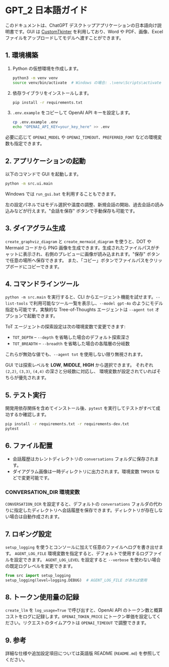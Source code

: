 # GPT_2 日本語ガイド

このドキュメントは、ChatGPT デスクトップアプリケーションの日本語向け説明書です。GUI は [CustomTkinter](https://github.com/TomSchimansky/CustomTkinter) を利用しており、Word や PDF、画像、Excel ファイルをアップロードしてモデルへ渡すことができます。

## 1. 環境構築

1. Python の仮想環境を作成します。
   ```bash
   python3 -m venv venv
   source venv/bin/activate  # Windows の場合: .\venv\Scripts\activate
   ```
2. 依存ライブラリをインストールします。
   ```bash
   pip install -r requirements.txt
   ```
3. `.env.example` をコピーして OpenAI API キーを設定します。
   ```bash
   cp .env.example .env
   echo "OPENAI_API_KEY=your_key_here" >> .env
   ```
  必要に応じて `OPENAI_MODEL` や `OPENAI_TIMEOUT`、`PREFERRED_FONT` などの環境変数も指定できます。

## 2. アプリケーションの起動

以下のコマンドで GUI を起動します。
```bash
python -m src.ui.main
```
Windows では `run_gui.bat` を利用することもできます。

左の設定パネルではモデル選択や温度の調整、新規会話の開始、過去会話の読み込みなどが行えます。"会話を保存" ボタンで手動保存も可能です。

## 3. ダイアグラム生成

`create_graphviz_diagram` と `create_mermaid_diagram` を使うと、DOT や Mermaid コードから PNG 画像を生成できます。生成されたファイルパスがチャットに表示され、右側のプレビューに画像が読み込まれます。"保存" ボタンで任意の場所へ保存できます。 また、「コピー」ボタンでファイルパスをクリップボードにコピーできます。

## 4. コマンドラインツール

`python -m src.main` を実行すると、CLI からエージェント機能を試せます。`--list-tools` で利用可能なツール一覧を表示し、`--model gpt-4o` のようにモデル指定も可能です。実験的な Tree-of-Thoughts エージェントは `--agent tot` オプションで起動できます。

ToT エージェントの探索設定は次の環境変数で変更できます:

- `TOT_DEPTH` – `--depth` を省略した場合のデフォルト探索深さ
- `TOT_BREADTH` – `--breadth` を省略した場合の各階層の分岐数

これらが無効な値でも、`--agent tot` を使用しない限り無視されます。

GUI では探索レベルを **LOW**, **MIDDLE**, **HIGH** から選択できます。
それぞれ `(2,2)`, `(3,3)`, `(4,4)` の深さと分岐数に対応し、
環境変数が設定されていればそちらが優先されます。

## 5. テスト実行

開発用依存関係を含めてインストール後、`pytest` を実行してテストがすべて成功するか確認します。
```bash
pip install -r requirements.txt -r requirements-dev.txt
pytest
```

## 6. ファイル配置

- 会話履歴はカレントディレクトリの `conversations` フォルダに保存されます。
- ダイアグラム画像は一時ディレクトリに出力されます。環境変数 `TMPDIR` などで変更可能です。

### CONVERSATION_DIR 環境変数

`CONVERSATION_DIR` を設定すると、デフォルトの `conversations` フォルダの代わりに指定したディレクトリへ会話履歴を保存できます。ディレクトリが存在しない場合は自動作成されます。

## 7. ロギング設定

`setup_logging` を使うとコンソールに加えて任意のファイルへログを書き出せます。
`AGENT_LOG_FILE` 環境変数を指定すると、デフォルトで使用するログファイルを設定できます。
`AGENT_LOG_LEVEL` を設定すると `--verbose` を使わない場合の既定ログレベルを変更できます。

```python
from src import setup_logging
setup_logging(level=logging.DEBUG)  # AGENT_LOG_FILE があれば使用
```

## 8. トークン使用量の記録

`create_llm` を `log_usage=True` で呼び出すと、OpenAI API のトークン数と概算コストをログに記録します。`OPENAI_TOKEN_PRICE` にトークン単価を設定してください。リクエストのタイムアウトは `OPENAI_TIMEOUT` で調整できます。

## 9. 参考

詳細な仕様や追加設定項目については英語版 README (`README.md`) を参照してください。

